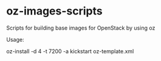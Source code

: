 oz-images-scripts
=================

Scripts for building base images for OpenStack by using oz

Usage:

oz-install -d 4 -t 7200 -a kickstart oz-template.xml
